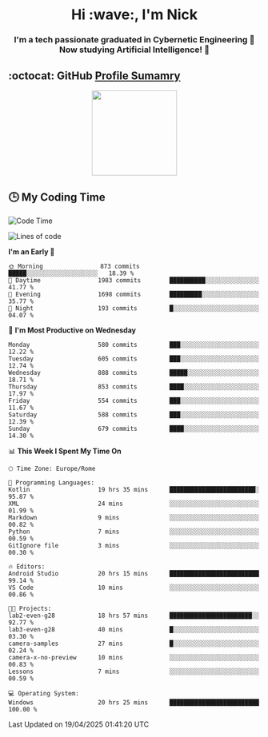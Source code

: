 <h1 align="center">Hi :wave:, I'm Nick</h1>

<h3 align="center">I'm a tech passionate graduated in Cybernetic Engineering 🤖<br>
Now studying Artificial Intelligence! 🧠</h3>


## :octocat: GitHub <a href="https://github.com/vn7n24fzkq/github-profile-summary-cards">Profile Sumamry</a>

<p align="center">
   <img style="height:170px;display:inline-block"  src="http://github-profile-summary-cards.vercel.app/api/cards/profile-details?username=CodeClimberNT&theme=github_dark" />
<!--    <img style="height:170px;display:inline-block"  src="http://github-profile-summary-cards.vercel.app/api/cards/repos-per-language?username=CodeClimberNT&theme=github_dark&exclude=" /> -->
</p>

 ## :clock3: My Coding Time 
 
<!--START_SECTION:waka-->
![Code Time](http://img.shields.io/badge/Code%20Time-536%20hrs%205%20mins-blue)

![Lines of code](https://img.shields.io/badge/From%20Hello%20World%20I%27ve%20Written-5.0%20million%20lines%20of%20code-blue)

**I'm an Early 🐤** 

```text
🌞 Morning                873 commits         █████░░░░░░░░░░░░░░░░░░░░   18.39 % 
🌆 Daytime                1983 commits        ██████████░░░░░░░░░░░░░░░   41.77 % 
🌃 Evening                1698 commits        █████████░░░░░░░░░░░░░░░░   35.77 % 
🌙 Night                  193 commits         █░░░░░░░░░░░░░░░░░░░░░░░░   04.07 % 
```
📅 **I'm Most Productive on Wednesday** 

```text
Monday                   580 commits         ███░░░░░░░░░░░░░░░░░░░░░░   12.22 % 
Tuesday                  605 commits         ███░░░░░░░░░░░░░░░░░░░░░░   12.74 % 
Wednesday                888 commits         █████░░░░░░░░░░░░░░░░░░░░   18.71 % 
Thursday                 853 commits         ████░░░░░░░░░░░░░░░░░░░░░   17.97 % 
Friday                   554 commits         ███░░░░░░░░░░░░░░░░░░░░░░   11.67 % 
Saturday                 588 commits         ███░░░░░░░░░░░░░░░░░░░░░░   12.39 % 
Sunday                   679 commits         ████░░░░░░░░░░░░░░░░░░░░░   14.30 % 
```


📊 **This Week I Spent My Time On** 

```text
🕑︎ Time Zone: Europe/Rome

💬 Programming Languages: 
Kotlin                   19 hrs 35 mins      ████████████████████████░   95.87 % 
XML                      24 mins             ░░░░░░░░░░░░░░░░░░░░░░░░░   01.99 % 
Markdown                 9 mins              ░░░░░░░░░░░░░░░░░░░░░░░░░   00.82 % 
Python                   7 mins              ░░░░░░░░░░░░░░░░░░░░░░░░░   00.59 % 
GitIgnore file           3 mins              ░░░░░░░░░░░░░░░░░░░░░░░░░   00.30 % 

🔥 Editors: 
Android Studio           20 hrs 15 mins      █████████████████████████   99.14 % 
VS Code                  10 mins             ░░░░░░░░░░░░░░░░░░░░░░░░░   00.86 % 

🐱‍💻 Projects: 
lab2-even-g28            18 hrs 57 mins      ███████████████████████░░   92.77 % 
lab3-even-g28            40 mins             █░░░░░░░░░░░░░░░░░░░░░░░░   03.30 % 
camera-samples           27 mins             █░░░░░░░░░░░░░░░░░░░░░░░░   02.24 % 
camera-x-no-preview      10 mins             ░░░░░░░░░░░░░░░░░░░░░░░░░   00.83 % 
Lessons                  7 mins              ░░░░░░░░░░░░░░░░░░░░░░░░░   00.59 % 

💻 Operating System: 
Windows                  20 hrs 25 mins      █████████████████████████   100.00 % 
```


 Last Updated on 19/04/2025 01:41:20 UTC
<!--END_SECTION:waka-->

